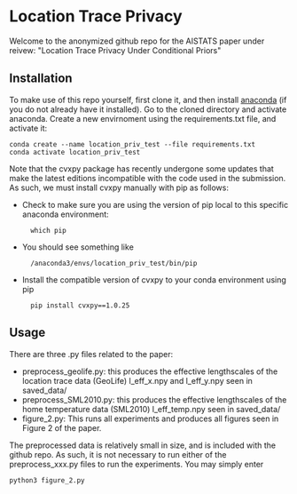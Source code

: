 # Location Trace Privacy 

Welcome to the anonymized github repo for the AISTATS paper under reivew: "Location Trace Privacy Under Conditional Priors" 

## Installation 

To make use of this repo yourself, first clone it, and then install [anaconda](https://www.anaconda.com/) (if you do not already have it installed). 
Go to the cloned directory and activate anaconda. Create a new envirnoment using the requirements.txt file, and activate it: 

    conda create --name location_priv_test --file requirements.txt
    conda activate location_priv_test

Note that the cvxpy package has recently undergone some updates that make the latest editions incompatible with the code used in the submission. As such, we must install cvxpy manually with pip as follows: 

- Check to make sure you are using the version of pip local to this specific anaconda environment: 

        which pip

- You should see something like 

        /anaconda3/envs/location_priv_test/bin/pip

- Install the compatible version of cvxpy to your conda environment using pip 

        pip install cvxpy==1.0.25 

## Usage

There are three .py files related to the paper:

- preprocess_geolife.py: this produces the effective lengthscales of the location trace data (GeoLife) l_eff_x.npy and l_eff_y.npy seen in saved_data/  
- preprocess_SML2010.py: this produces the effective lengthscales of the home temperature data (SML2010) l_eff_temp.npy seen in saved_data/  
- figure_2.py: This runs all experiments and produces all figures seen in Figure 2 of the paper. 

The preprocessed data is relatively small in size, and is included with the github repo. As such, it is not necessary to run either of the preprocess_xxx.py files to run the experiments. You may simply enter 

    python3 figure_2.py 

